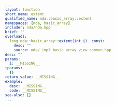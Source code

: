 ```yaml
---
layout: function
short_name: extent
qualified_name: nda::basic_array::extent
namespaces: [nda, basic_array]
includer: nda/nda.hpp
brief: ""
overloads:
  long nda::basic_array::extent(int i)  const:
    desc: ""
    source: nda/_impl_basic_array_view_common.hpp
desc: ""
params:
  i: __MISSING__
tparams:
  {}
return_value: __MISSING__
example:
  desc: __MISSING__
  code: __MISSING__
see-also: []
...
```


